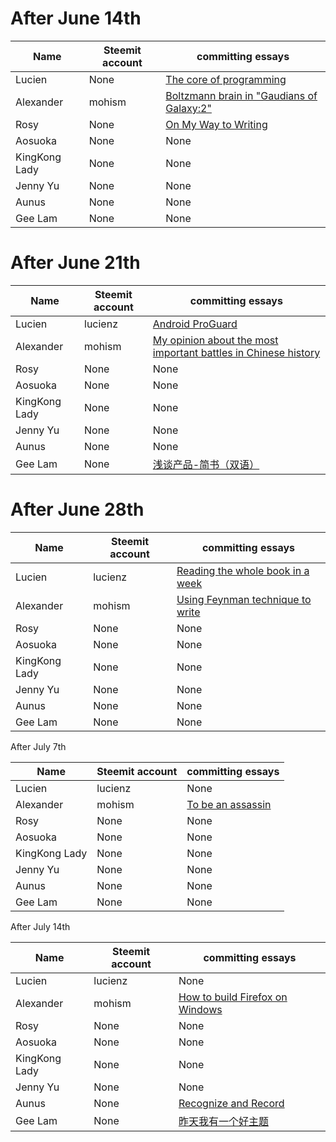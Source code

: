 # After June 14th

| Name | Steemit account | committing essays |
| -- | -- | -- |
| Lucien | None | [The core of programming](https://www.jianshu.com/p/c64e1076f0ad)  |
| Alexander | mohism | [Boltzmann brain in "Gaudians of Galaxy:2"](https://steemit.com/movie/@mohism/boltzmann-brain-in-gaudians-of-galaxy-2)|
| Rosy | None | [On My Way to Writing](https://www.jianshu.com/p/979b472f07d3) 
| Aosuoka| None | None |
| KingKong Lady | None | None |
| Jenny Yu | None | None |
| Aunus | None | None |
| Gee Lam | None | None |

# After June 21th

| Name | Steemit account | committing essays |
| -- | -- | -- |
| Lucien | lucienz | [Android ProGuard](https://www.jianshu.com/p/dc0434ff8217)  |
| Alexander | mohism | [My opinion about the most important battles in Chinese history](https://steemit.com/history/@mohism/my-opinion-about-the-most-important-battles-in-chinese-history) |
| Rosy | None | None |
| Aosuoka| None | None |
| KingKong Lady | None | None |
| Jenny Yu | None | None |
| Aunus | None | None |
| Gee Lam | None | [浅谈产品-简书（双语）](https://www.jianshu.com/p/6084e31060ac) |

# After June 28th

| Name | Steemit account | committing essays |
| -- | -- | -- |
| Lucien | lucienz | [Reading the whole book in a week](https://www.jianshu.com/p/eab4f0870b12)  |
| Alexander | mohism |[Using Feynman technique to write](https://www.jianshu.com/p/34a26b9acea4) |
| Rosy | None | None |
| Aosuoka| None | None |
| KingKong Lady | None | None |
| Jenny Yu | None | None |
| Aunus | None | None |
| Gee Lam | None | None |

 After July 7th

| Name | Steemit account | committing essays |
| -- | -- | -- |
| Lucien | lucienz | None |
| Alexander | mohism |[To be an assassin](https://www.jianshu.com/p/6f7bd9c68524) |
| Rosy | None | None |
| Aosuoka| None | None |
| KingKong Lady | None | None |
| Jenny Yu | None | None |
| Aunus | None | None |
| Gee Lam | None | None |

After July 14th

| Name | Steemit account | committing essays |
| -- | -- | -- |
| Lucien | lucienz | None |
| Alexander | mohism |[How to build Firefox on Windows](http://alexander.mohism.org/blog/2017/08/14/build-firefox-for-Windows.html) |
| Rosy | None | None |
| Aosuoka| None | None |
| KingKong Lady | None | None |
| Jenny Yu | None | None |
| Aunus | None | [Recognize and Record](https://www.jianshu.com/p/111eeec7814d) |
| Gee Lam | None | [昨天我有一个好主题](https://www.jianshu.com/p/8670882b819a) |

